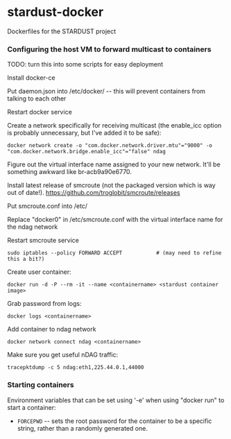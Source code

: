 # stardust-docker
Dockerfiles for the STARDUST project

### Configuring the host VM to forward multicast to containers

TODO: turn this into some scripts for easy deployment

Install docker-ce

Put daemon.json into /etc/docker/ -- this will prevent containers from talking to each other

Restart docker service

Create a network specifically for receiving multicast
(the enable_icc option is probably unnecessary, but I've added it to be safe):

    docker network create -o "com.docker.network.driver.mtu"="9000" -o "com.docker.network.bridge.enable_icc"="false" ndag

Figure out the virtual interface name assigned to your new network.
It'll be something awkward like br-acb9a90e6770.

Install latest release of smcroute (not the packaged version which is
way out of date!). https://github.com/troglobit/smcroute/releases

Put smcroute.conf into /etc/

Replace "docker0" in /etc/smcroute.conf with the virtual interface name for the ndag network

Restart smcroute service

    sudo iptables --policy FORWARD ACCEPT           # (may need to refine this a bit?)

Create user container:

    docker run -d -P --rm -it --name <containername> <stardust container image>

Grab password from logs:

    docker logs <containername>

Add container to ndag network

    docker network connect ndag <containername>

Make sure you get useful nDAG traffic:

    tracepktdump -c 5 ndag:eth1,225.44.0.1,44000

### Starting containers
Environment variables that can be set using '-e' when using "docker run"
to start a container:

 * `FORCEPWD` -- sets the root password for the container to be a specific
                 string, rather than a randomly generated one.

